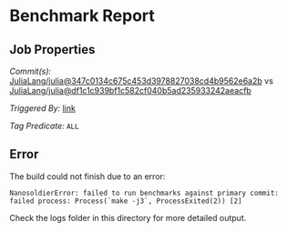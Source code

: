 # Benchmark Report

## Job Properties

*Commit(s):* [JuliaLang/julia@347c0134c675c453d3978827038cd4b9562e6a2b](https://github.com/JuliaLang/julia/commit/347c0134c675c453d3978827038cd4b9562e6a2b) vs [JuliaLang/julia@df1c1c939bf1c582cf040b5ad235933242aeacfb](https://github.com/JuliaLang/julia/commit/df1c1c939bf1c582cf040b5ad235933242aeacfb)

*Triggered By:* [link](https://github.com/JuliaLang/julia/pull/27030#issuecomment-402054550)

*Tag Predicate:* `ALL`

## Error

The build could not finish due to an error:

```
NanosoldierError: failed to run benchmarks against primary commit: failed process: Process(`make -j3`, ProcessExited(2)) [2]
```

Check the logs folder in this directory for more detailed output.

